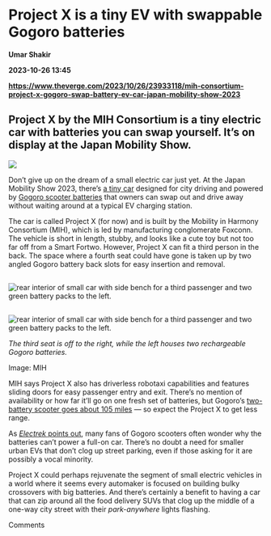 # Project X is a tiny EV with swappable Gogoro batteries
**Umar Shakir**

**2023-10-26 13:45**

**https://www.theverge.com/2023/10/26/23933118/mih-consortium-project-x-gogoro-swap-battery-ev-car-japan-mobility-show-2023**

Project X by the MIH Consortium is a tiny electric car with batteries you can swap yourself. It’s on display at the Japan Mobility Show.
----------------------------------------------------------------------------------------------------------------------------------------

![](https://cdn.vox-cdn.com/thumbor/QBfNS7E1n7h9O6fCIWpdoUnRKo4=/0x0:2776x1851/1200x628/filters:focal(1388x926:1389x927)/cdn.vox-cdn.com/uploads/chorus_asset/file/25034593/Image.jpg)

Don’t give up on the dream of a small electric car just yet. At the Japan Mobility Show 2023, there’s [a tiny car](https://www.mih-ev.org/en/news/2547) designed for city driving and powered by [Gogoro scooter batteries](https://www.theverge.com/2021/5/18/22440780/gogoro-china-electric-scooters-battery-swap-dcj-yadea) that owners can swap out and drive away without waiting around at a typical EV charging station.

The car is called Project X (for now) and is built by the Mobility in Harmony Consortium (MIH), which is led by manufacturing conglomerate Foxconn. The vehicle is short in length, stubby, and looks like a cute toy but not too far off from a Smart Fortwo. However, Project X can fit a third person in the back. The space where a fourth seat could have gone is taken up by two angled Gogoro battery back slots for easy insertion and removal.

![rear interior of small car with side bench for a third passenger and two green battery packs to the left.](data:image/gif;base64,R0lGODlhAQABAIAAAAAAAP///yH5BAEAAAAALAAAAAABAAEAAAIBRAA7)

![rear interior of small car with side bench for a third passenger and two green battery packs to the left.](https://duet-cdn.vox-cdn.com/thumbor/0x0:3000x2000/2400x1600/filters:focal(1500x1000:1501x1001):format(webp)/cdn.vox-cdn.com/uploads/chorus_asset/file/25034595/Image_1.jpg)

![rear interior of small car with side bench for a third passenger and two green battery packs to the left.](data:image/gif;base64,R0lGODlhAQABAIAAAAAAAP///yH5BAEAAAAALAAAAAABAAEAAAIBRAA7)

![rear interior of small car with side bench for a third passenger and two green battery packs to the left.](https://duet-cdn.vox-cdn.com/thumbor/0x0:3000x2000/2400x1600/filters:focal(1500x1000:1501x1001):format(webp)/cdn.vox-cdn.com/uploads/chorus_asset/file/25034595/Image_1.jpg)

_The third seat is off to the right, while the left houses two rechargeable Gogoro batteries._

Image: MIH

MIH says Project X also has driverless robotaxi capabilities and features sliding doors for easy passenger entry and exit. There’s no mention of availability or how far it’ll go on one fresh set of batteries, but Gogoro’s [two-battery scooter goes about 105 miles](https://www.gogoro.com/smartscooter/2-series/plus/) — so expect the Project X to get less range.

As [_Electrek_ points out](https://electrek.co/2023/10/26/finally-a-small-electric-car-that-uses-gogoros-swappable-battery-packs/), many fans of Gogoro scooters often wonder why the batteries can’t power a full-on car. There’s no doubt a need for smaller urban EVs that don’t clog up street parking, even if those asking for it are possibly a vocal minority.

Project X could perhaps rejuvenate the segment of small electric vehicles in a world where it seems every automaker is focused on building bulky crossovers with big batteries. And there’s certainly a benefit to having a car that can zip around all the food delivery SUVs that clog up the middle of a one-way city street with their _park-anywhere_ lights flashing.

Comments